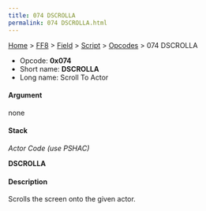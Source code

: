 ```yaml
---
title: 074 DSCROLLA
permalink: 074 DSCROLLA.html
---
```


[Home](../../../../Main%20Page.md) > [FF8](../../../../FF8.md) > [Field](../../../Field.md) > [Script](../../Script.md) > [Opcodes](../Opcodes.md) > 074 DSCROLLA

-   Opcode: **0x074**
-   Short name: **DSCROLLA**
-   Long name: Scroll To Actor

#### Argument

none

#### Stack

  
*Actor Code (use PSHAC)*

**DSCROLLA**

#### Description

Scrolls the screen onto the given actor.
